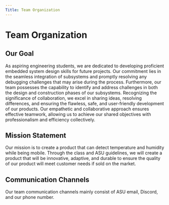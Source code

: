 ```yaml
---
Title: Team Organization
---
```

# Team Organization

## Our Goal 

As aspiring engineering students, we are dedicated to developing proficient embedded system design skills for future projects. Our commitment lies in the seamless integration of subsystems and promptly resolving any debugging challenges that may arise during the process. Furthermore, our team possesses the capability to identify and address challenges in both the design and construction phases of our subsystems.
Recognizing the significance of collaboration, we excel in sharing ideas, resolving differences, and ensuring the flawless, safe, and user-friendly development of our products. Our empathetic and collaborative approach ensures effective teamwork, allowing us to achieve our shared objectives with professionalism and efficiency collectively.

## Mission Statement 
Our mission is to create a product that can detect temperature and humidity while being mobile. Through the class and ASU guidelines, we will create a product that will be innovative, adaptive, and durable to ensure the quality of our product will meet customer needs if sold on the market.

## Communication Channels
Our team communication channels mainly consist of ASU email, Discord, and our phone number.
